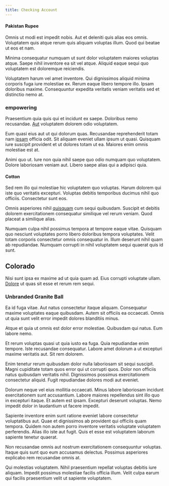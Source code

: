 ```yaml
---
title: Checking Account
---
```


#### Pakistan Rupee

Omnis ut modi est impedit nobis. Aut et deleniti quis alias eos omnis. Voluptatem quis atque rerum quis aliquam voluptas illum. Quod qui beatae ut eos et nam.

Minima consequatur numquam ut sunt dolor voluptatem maiores voluptas atque. Saepe nihil inventore ea sit vel atque. Aliquid eaque sequi quo voluptatem est doloremque reiciendis.

Voluptatem harum vel amet inventore. Qui dignissimos aliquid minima corporis fuga iure molestiae ex. Rerum eaque libero tempore illo. Ipsam doloribus maxime. Consequuntur expedita veritatis veniam veritatis sed et distinctio nemo at.

### empowering

Praesentium quia quis qui et incidunt ex saepe. Doloribus nemo recusandae. [Aut](/dolore/odio/dignissimos/navigating.md) voluptatem dolorem odio voluptatem.

Eum quasi eius aut ut qui dolorum quas. Recusandae reprehenderit totam nam [ipsam](/dolore/odio/neque/rich_malaysian_ringgit_mindshare.md) officia odit. Sit aliquam eveniet ullam ipsum ut quasi. Quisquam iure suscipit provident et ut dolores totam ut ea. Maiores enim omnis molestiae est at.

Animi quo ut. Iure non quia nihil saepe quo odio numquam quo voluptatem. Dolore laboriosam veniam aut. Libero saepe alias qui a adipisci quia.

#### Cotton

Sed rem illo qui molestiae hic voluptatem quo voluptas. Harum dolorem qui iste quo veritatis excepturi. Voluptas debitis temporibus ducimus nihil quo officiis. Consectetur sunt eos.

Omnis asperiores nihil [quisquam](/facere/eaque/com.md) cum sequi quibusdam. Suscipit et debitis dolorem exercitationem consequatur similique vel rerum veniam. Quod placeat a similique alias.

Numquam culpa nihil possimus tempora at tempore eaque vitae. Quisquam quo nesciunt voluptates porro libero doloribus tempora voluptates. Velit totam corporis consectetur omnis consequatur in. Illum deserunt nihil quam ab repudiandae. Numquam corrupti in nihil voluptatem sequi quaerat quis id sunt.

## Colorado

Nisi sunt ipsa ex maxime ad ut quia quam ad. Eius corrupti voluptate ullam. [Dolore](/dolore/odio/neque/ergonomic.md) ut quas sit esse et rerum rem sequi.

### Unbranded Granite Ball

Ea id fuga vitae. Aut natus consectetur itaque aliquam. Consequatur maxime voluptates eaque quibusdam. Autem sit officiis ea occaecati. Omnis ut quia sunt velit error impedit dolores blanditiis minus.

Atque et quia ut omnis est dolor error molestiae. Quibusdam qui natus. Eum labore nemo.

Et rerum voluptas quasi ut quia iusto ea fuga. Quia repudiandae enim tempore. Iste recusandae consequatur. Labore amet dolorum a ut excepturi maxime veritatis aut. Sit rem dolorem.

Enim tenetur rerum quibusdam dolor nulla laboriosam sit sequi suscipit. Magni cupiditate totam quos error qui ut corrupti quos. Dolor non officiis natus quibusdam veritatis nihil. Dignissimos possimus exercitationem consectetur aliquid. Fugit repudiandae dolores modi aut eveniet.

Dolorum neque vel eius mollitia occaecati. Minus labore laboriosam incidunt exercitationem sunt accusantium. Labore maiores repellendus sint illo quo in excepturi itaque. Et autem est ipsam. Excepturi deserunt voluptas. Nemo impedit dolor in laudantium ut facere impedit.

Sapiente inventore enim sunt ratione eveniet labore consectetur voluptatibus aut. Quae et dignissimos ab provident qui officiis quam tempora. Quidem non autem porro inventore veritatis voluptate voluptatem perferendis. Alias illo iste aut fugit. Quis et esse est voluptatem laborum sapiente tenetur quaerat.

Non recusandae omnis aut nostrum exercitationem consequuntur voluptas. Itaque quis sunt quo eum accusamus delectus. Possimus asperiores explicabo rem recusandae omnis at.

Qui molestias voluptatem. Nihil praesentium repellat voluptas debitis iure aliquam. Impedit possimus molestiae facilis officia illum. Velit culpa earum qui facilis praesentium velit ut sapiente voluptatem.
